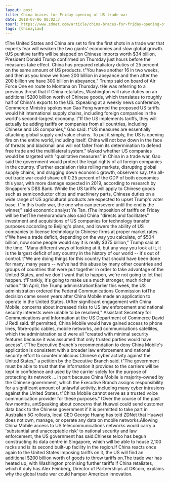 ```yaml
---
layout: post
title: China braces for Friday opening of US trade war
date: 2018-07-06 00:02:3
tourl: https://www.zdnet.com/article/china-braces-for-friday-opening-of-us-trade-war/
tags: [China,Law]
---
```

 tThe United States and China are set to fire the first shots in a trade war that experts fear will weaken the two giants' economies and slow global growth. tUS punitive tariffs will be slapped on Chinese imports worth $34 billion, President Donald Trump confirmed on Thursday just hours before the measures take effect. China has prepared retaliatory duties of 25 percent on the same amount of US products. t"You have another 16 in two weeks, and then as you know we have 200 billion in abeyance and then after the 200 billion we have 300 billion in abeyance," Trump said on board of Air Force One en route to Montana on Thursday. tHe was referring to a previous threat that if China retaliates, Washington will raise duties on an additional $200 billion worth of Chinese goods, which translates to roughly half of China's exports to the US. tSpeaking at a weekly news conference, Commerce Ministry spokesman Gao Feng warned the proposed US tariffs would hit international supply chains, including foreign companies in the world's second-largest economy. t"If the US implements tariffs, they will actually be adding tariffs on companies from all countries, including Chinese and US companies," Gao said. t"US measures are essentially attacking global supply and value chains. To put it simply, the US is opening fire on the entire world, including itself. China will not bow down in the face of threats and blackmail and will not falter from its determination to defend free trade and the multilateral system." tAsked whether US companies would be targeted with "qualitative measures" in China in a trade war, Gao said the government would protect the legal rights of all foreign companies in the country. tFurther escalation risks roiling markets, disrupting global supply chains, and dragging down economic growth, observers say. tAn all-out trade war could shave off 0.25 percent of the GDP of both economies this year, with more damage expected in 2019, according to research by Singapore's DBS Bank. tWhile the US tariffs will apply to Chinese goods such as semiconductor chips and machinery parts, Chinese duties on a wide range of US agricultural products are expected to upset Trump's voter base. t"In this trade war, the one who can persevere until the end is the winner," said economic analyst Ye Tan. tThe imposition of tariffs on Friday will be thetThe memorandum also said China "directs and facilitates" investment and acquisitions of US companies for technology transfer purposes according to Beijing's plans, and lowers the ability of US companies to license technology to Chinese firms at proper market rates. t"We have a trade deficit, depending on the way you calculate, of $504 billion, now some people would say it is really $375 billion," Trump said at the time. "Many different ways of looking at it, but any way you look at it, it is the largest deficit of any country in the history of our world -- it's out of control. t"We are doing things for this country that should have been done for many, many years -- we've had this abuse by many other countries and groups of countries that were put together in order to take advantage of the United States, and we don't want that to happen, we're not going to let that happen. t"Frankly, it's going to make us a much stronger, much richer nation." tIn April, the Trump administrationtEarlier this week, the US administration ordered the Federal Communications Commission totThe decision came seven years after China Mobile made an application to operate in the United States. tAfter significant engagement with China Mobile, concerns about increased risks to US law enforcement and national security interests were unable to be resolved," Assistant Secretary for Communications and Information at the US Department of Commerce David J Redl said. tIf permitted, China Mobile would have gained access to phone lines, fibre-optic cables, mobile networks, and communications satellites, which the administration said were all "created with minimal security features because it was assumed that only trusted parties would have access". t"The Executive Branch's recommendation to deny China Mobile's application is consistent with a broader law enforcement and national security effort to counter malicious Chinese cyber activity against the United States," a petition by the Executive Branch said. t"The government must be able to trust that the information it provides to the carriers will be kept in confidence and used by the carrier solely for the purpose of protecting its network ... in part because China Mobile is majority-owned by the Chinese government, which the Executive Branch assigns responsibility for a significant amount of unlawful activity, including many cyber intrusions against the United States. t"China Mobile cannot serve as a trusted voice communication provider for these purposes." tOver the course of the past few months, antSpeaking about concerns that Huawei could send customer data back to the Chinese government if it is permitted to take part in Australian 5G rollouts, local CEO George Huang has told ZDNet that Huawei does not own, manage, or operate any data on mobile networks.Allowing China Mobile access to US telecommunications networks would carry a 'substantial and unacceptable risk' to national security and law enforcement, the US government has said.Chinese telco has begun constructing its data centre in Singapore, which will be able to house 2,100 racks and is its second built-up facility in the region.If China reacts once again to the United States imposing tariffs on it, the US will find an additional $200 billion worth of goods to throw tariffs on.The trade war has heated up, with Washington promising further tariffs if China retaliates, which it duly has.Alex Feinberg, Director of Partnerships at OKcoin, explains why the global trade war could hamper American innovation.